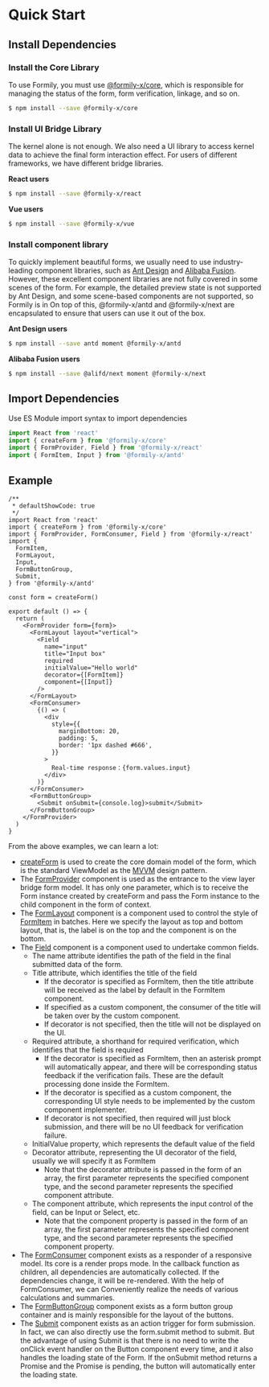 # Quick Start

## Install Dependencies

### Install the Core Library

To use Formily, you must use [@formily-x/core](https://core.formilyjs.org), which is responsible for managing the status of the form, form verification, linkage, and so on.

```bash
$ npm install --save @formily-x/core
```

### Install UI Bridge Library

The kernel alone is not enough. We also need a UI library to access kernel data to achieve the final form interaction effect. For users of different frameworks, we have different bridge libraries.

**React users**

```bash
$ npm install --save @formily-x/react
```

**Vue users**

```bash
$ npm install --save @formily-x/vue
```

### Install component library

To quickly implement beautiful forms, we usually need to use industry-leading component libraries, such as [Ant Design](https://ant.design) and [Alibaba Fusion](https://fusion.design). However, these excellent component libraries are not fully covered in some scenes of the form. For example, the detailed preview state is not supported by Ant Design, and some scene-based components are not supported, so Formily is in On top of this, @formily-x/antd and @formily-x/next are encapsulated to ensure that users can use it out of the box.

**Ant Design users**

```bash
$ npm install --save antd moment @formily-x/antd
```

**Alibaba Fusion users**

```bash
$ npm install --save @alifd/next moment @formily-x/next
```

## Import Dependencies

Use ES Module import syntax to import dependencies

```ts
import React from 'react'
import { createForm } from '@formily-x/core'
import { FormProvider, Field } from '@formily-x/react'
import { FormItem, Input } from '@formily-x/antd'
```

## Example

```tsx
/**
 * defaultShowCode: true
 */
import React from 'react'
import { createForm } from '@formily-x/core'
import { FormProvider, FormConsumer, Field } from '@formily-x/react'
import {
  FormItem,
  FormLayout,
  Input,
  FormButtonGroup,
  Submit,
} from '@formily-x/antd'

const form = createForm()

export default () => {
  return (
    <FormProvider form={form}>
      <FormLayout layout="vertical">
        <Field
          name="input"
          title="Input box"
          required
          initialValue="Hello world"
          decorator={[FormItem]}
          component={[Input]}
        />
      </FormLayout>
      <FormConsumer>
        {() => (
          <div
            style={{
              marginBottom: 20,
              padding: 5,
              border: '1px dashed #666',
            }}
          >
            Real-time response：{form.values.input}
          </div>
        )}
      </FormConsumer>
      <FormButtonGroup>
        <Submit onSubmit={console.log}>submit</Submit>
      </FormButtonGroup>
    </FormProvider>
  )
}
```

From the above examples, we can learn a lot:

- [createForm](https://core.formilyjs.org/api/entry/create-form) is used to create the core domain model of the form, which is the standard ViewModel as the [MVVM](https://core.formilyjs.org/guide/mvvm) design pattern.
- The [FormProvider](https://react.formilyjs.org/api/components/form-provider) component is used as the entrance to the view layer bridge form model. It has only one parameter, which is to receive the Form instance created by createForm and pass the Form instance to the child component in the form of context.
- The [FormLayout](https://antd.formilyjs.org/components/form-layout) component is a component used to control the style of [FormItem](https://antd.formilyjs.org/components/form-item) in batches. Here we specify the layout as top and bottom layout, that is, the label is on the top and the component is on the bottom.
- The [Field](https://react.formilyjs.org/api/components/field) component is a component used to undertake common fields.
  - The name attribute identifies the path of the field in the final submitted data of the form.
  - Title attribute, which identifies the title of the field
    - If the decorator is specified as FormItem, then the title attribute will be received as the label by default in the FormItem component.
    - If specified as a custom component, the consumer of the title will be taken over by the custom component.
    - If decorator is not specified, then the title will not be displayed on the UI.
  - Required attribute, a shorthand for required verification, which identifies that the field is required
    - If the decorator is specified as FormItem, then an asterisk prompt will automatically appear, and there will be corresponding status feedback if the verification fails. These are the default processing done inside the FormItem.
    - If the decorator is specified as a custom component, the corresponding UI style needs to be implemented by the custom component implementer.
    - If decorator is not specified, then required will just block submission, and there will be no UI feedback for verification failure.
  - InitialValue property, which represents the default value of the field
  - Decorator attribute, representing the UI decorator of the field, usually we will specify it as FormItem
    - Note that the decorator attribute is passed in the form of an array, the first parameter represents the specified component type, and the second parameter represents the specified component attribute.
  - The component attribute, which represents the input control of the field, can be Input or Select, etc.
    - Note that the component property is passed in the form of an array, the first parameter represents the specified component type, and the second parameter represents the specified component property.
- The [FormConsumer](https://react.formilyjs.org/api/components/form-consumer) component exists as a responder of a responsive model. Its core is a render props mode. In the callback function as children, all dependencies are automatically collected. If the dependencies change, it will be re-rendered. With the help of FormConsumer, we can Conveniently realize the needs of various calculations and summaries.
- The [FormButtonGroup](https://antd.formilyjs.org/components/form-button-group) component exists as a form button group container and is mainly responsible for the layout of the buttons.
- The [Submit](https://antd.formilyjs.org/components/submit) component exists as an action trigger for form submission. In fact, we can also directly use the form.submit method to submit. But the advantage of using Submit is that there is no need to write the onClick event handler on the Button component every time, and it also handles the loading state of the Form. If the onSubmit method returns a Promise and the Promise is pending, the button will automatically enter the loading state.

